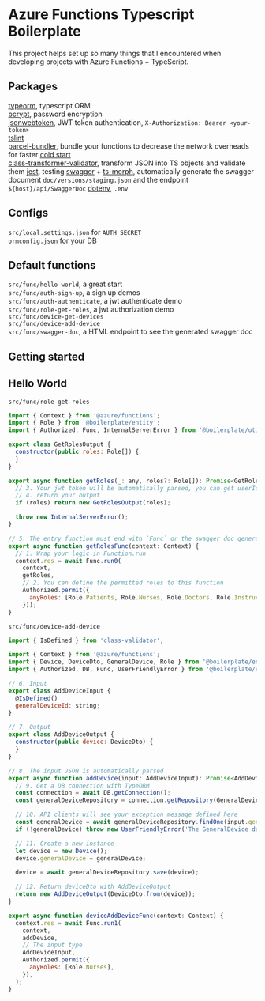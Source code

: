 # Azure Functions Typescript Boilerplate

This project helps set up so many things that I encountered when developing projects with Azure Functions + TypeScript.

## Packages
[typeorm](https://www.npmjs.com/package/typeorm), typescript ORM<br>
[bcrypt](https://www.npmjs.com/package/bcrypt), password encryption<br>
[jsonwebtoken](https://www.npmjs.com/package/jsonwebtoken), JWT token authentication, `X-Authorization: Bearer <your-token>`<br>
[tslint](https://www.npmjs.com/package/tslint)<br>
[parcel-bundler](https://www.npmjs.com/package/parcel-bundler), bundle your functions to decrease the network overheads for faster [cold start](https://blogs.msdn.microsoft.com/appserviceteam/2018/02/07/understanding-serverless-cold-start/)<br>
[class-transformer-validator](https://www.npmjs.com/package/parcel-bundler), transform JSON into TS objects and validate them
[jest](https://www.npmjs.com/package/jest), testing
[swagger](https://swagger.io) + [ts-morph](https://www.npmjs.com/package/ts-morph), automatically generate the swagger document `doc/versions/staging.json` and the endpoint `${host}/api/SwaggerDoc`
[dotenv](https://www.npmjs.com/package/dotenv), `.env`

## Configs
`src/local.settings.json` for `AUTH_SECRET`<br>
`ormconfig.json` for your DB

## Default functions
`src/func/hello-world`, a great start<br>
`src/func/auth-sign-up`, a sign up demos<br>
`src/func/auth-authenticate`, a jwt authenticate demo<br>
`src/func/role-get-roles`, a jwt authorization demo<br>
`src/func/device-get-devices`<br>
`src/func/device-add-device`<br>
`src/func/swagger-doc`, a HTML endpoint to see the generated swagger doc<br>

## Getting started 

## Hello World
`src/func/role-get-roles`
```javascript
import { Context } from '@azure/functions';
import { Role } from '@boilerplate/entity';
import { Authorized, Func, InternalServerError } from '@boilerplate/util';

export class GetRolesOutput {
  constructor(public roles: Role[]) {
  }
}

export async function getRoles(_: any, roles?: Role[]): Promise<GetRolesOutput> {
  // 3. Your jwt token will be automatically parsed, you can get userId and roles here
  // 4. return your output
  if (roles) return new GetRolesOutput(roles);

  throw new InternalServerError();
}

// 5. The entry function must end with `Func` or the swagger doc generator cannot find the entry point
export async function getRolesFunc(context: Context) {
  // 1. Wrap your logic in Function.run
  context.res = await Func.run0(
    context,
    getRoles,
    // 2. You can define the permitted roles to this function 
    Authorized.permit({
      anyRoles: [Role.Patients, Role.Nurses, Role.Doctors, Role.Instructors],
    }));
}
```

`src/func/device-add-device`
```javascript
import { IsDefined } from 'class-validator';

import { Context } from '@azure/functions';
import { Device, DeviceDto, GeneralDevice, Role } from '@boilerplate/entity';
import { Authorized, DB, Func, UserFriendlyError } from '@boilerplate/util';

// 6. Input
export class AddDeviceInput {
  @IsDefined()
  generalDeviceId: string;
}

// 7. Output
export class AddDeviceOutput {
  constructor(public device: DeviceDto) {
  }
}

// 8. The input JSON is automatically parsed
export async function addDevice(input: AddDeviceInput): Promise<AddDeviceOutput> {
  // 9. Get a DB connection with TypeORM
  const connection = await DB.getConnection();
  const generalDeviceRepository = connection.getRepository(GeneralDevice);

  // 10. API clients will see your exception message defined here 
  const generalDevice = await generalDeviceRepository.findOne(input.generalDeviceId);
  if (!generalDevice) throw new UserFriendlyError('The GeneralDevice does not exist');

  // 11. Create a new instance
  let device = new Device();
  device.generalDevice = generalDevice;

  device = await generalDeviceRepository.save(device);

  // 12. Return deviceDto with AddDeviceOutput
  return new AddDeviceOutput(DeviceDto.from(device));
}

export async function deviceAddDeviceFunc(context: Context) {
  context.res = await Func.run1(
    context,
    addDevice,
    // The input type
    AddDeviceInput,
    Authorized.permit({
      anyRoles: [Role.Nurses],
    }),
  );
}